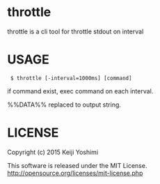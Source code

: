 throttle
==========

throttle is a cli tool for throttle stdout on interval

# USAGE

```
 $ throttle [-interval=1000ms] [command]
```

if command exist, exec command on each interval.

%%DATA%% replaced to output string.

# LICENSE

Copyright (c) 2015 Keiji Yoshimi

This software is released under the MIT License.
http://opensource.org/licenses/mit-license.php
